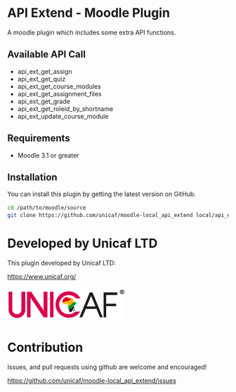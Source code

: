 # API Extend - Moodle Plugin

A moodle plugin which includes some extra API functions.

## Available API Call
* api_ext_get_assign
* api_ext_get_quiz
* api_ext_get_course_modules
* api_ext_get_assignment_files
* api_ext_get_grade
* api_ext_get_roleid_by_shortname
* api_ext_update_course_module

## Requirements
*  Moodle 3.1 or greater

## Installation

You can install this plugin by getting the latest version on GitHub.

```bash
cd /path/to/moodle/source
git clone https://github.com/unicaf/moodle-local_api_extend local/api_extend
```

# Developed by Unicaf LTD
This plugin developed by Unicaf LTD:

https://www.unicaf.org/

![Unicaf LTD](/pix/unicaf_logo.png?raw=true)


# Contribution
Issues, and pull requests using github are welcome and encouraged! 

https://github.com/unicaf/moodle-local_api_extend/issues
